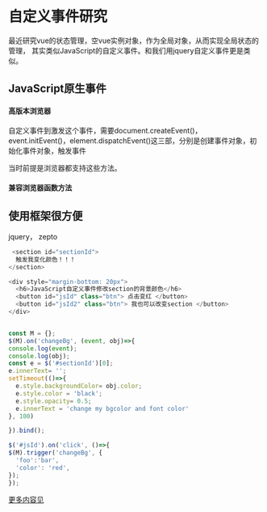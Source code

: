 # 自定义事件研究

最近研究vue的状态管理，空vue实例对象，作为全局对象，从而实现全局状态的管理，
其实类似JavaScript的自定义事件。和我们用jquery自定义事件更是类似。

##  JavaScript原生事件

#### 高版本浏览器

自定义事件到激发这个事件，需要document.createEvent()，event.initEvent()，element.dispatchEvent()这三部，分别是创建事件对象，初始化事件对象，触发事件
   
当时前提是浏览器都支持这些方法。

#### 兼容浏览器函数方法

## 使用框架很方便

jquery， zepto

```js
 <section id="sectionId">
  触发我变化颜色！！！
</section>

<div style="margin-bottom: 20px">
  <h6>JavaScript自定义事件修改section的背景颜色</h6>
  <button id="jsId" class="btn"> 点击变红 </button>
  <button id="jsId2" class="btn"> 我也可以改变section </button>
</div>


const M = {};
$(M).on('changeBg', (event, obj)=>{
console.log(event);
console.log(obj);
const e = $('#sectionId')[0];
e.innerText= '';
setTimeout(()=>{
  e.style.backgroundColor= obj.color;
  e.style.color = 'black';
  e.style.opacity= 0.5;
  e.innerText = 'change my bgcolor and font color'
}, 100)

}).bind();

$('#jsId').on('click', ()=>{
$(M).trigger('changeBg', {
  'foo':'bar',
  'color': 'red',
});
});

```


[更多内容见](http://www.zhangxinxu.com/wordpress/2012/04/js-dom%E8%87%AA%E5%AE%9A%E4%B9%89%E4%BA%8B%E4%BB%B6/)

